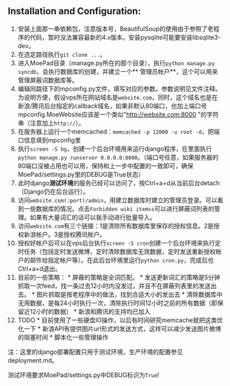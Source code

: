 Installation and Configuration:
----
1.  安装上面那一串依赖包，注意版本号，BeautifulSoup的使用由于参照了老程序的代码，暂时没法兼容最新的4.x版本。安装pysqlite可能要安装libsqlite3-dev。
2.  在选定路径执行`git clone ...`。
3.  进入MoePad目录（manage.py所在的那个目录），执行`python manage.py syncdb`，会执行数据库的创建，并建立一个** 管理员帐户**，这个可以用来管理屏蔽词数据库等。
4.  编辑同路径下的mpconfig.py文件，填写对应的参数。参数说明见文件注释。为说明方便，假设vps所在网站域名是`website.com`，同时，这个域名也是在新浪/腾讯后台指定的callback域名，如果非默认80端口，也加上端口号mpconfig.MoeWebsite应该是一个类似"http://website.com:8000 "的字符串（注意加上`http://`）。
12.  在服务器上运行一个memcached：`memcached -p 12000 -u root -d`，把端口信息填到mpconfig里
5.  执行`screen -S bg`，创建一个后台环境用来运行django程序，在里面执行`python manage.py runserver 0.0.0.0:8000`。（端口号任意，如果服务器的80端口没被占用也可以用，保持和上一步中配置的一致即可，确保MoePad/settings.py里的DEBUG是True状态）
6.  此时django**测试环境**的服务已经可以访问了，按Ctrl+a+d从当前后台detach（Django仍在后台运行）。
7.  访问`website.com(:port)/admin`，用建立数据库时建立的管理员登录。可以看到一些数据库的情况。点击`Forbidden wiki itemss`可以进行屏蔽词列表的管理。如果有大量词汇的话可以我手动进行批量导入。
8.  访问`website.com`有三个链接：1是清除所有数据库里保存的授权信息。2是授权新浪帐户。3是授权腾讯帐户。
9.  授权好帐户后可以在vps后台执行`screen -S cron`创建一个后台环境来执行定时任务（包括定时发送微博，定时清除数据库无效数据，定时发送重新授权帐户的邮件给指定帐户等）。在此后台环境里运行`python cron.py`，完成后也Ctrl+a+d退出。
10.  目前的一些策略：
	*  屏蔽的策略是全词匹配。
	*  发送更新词汇的策略是5分钟抓取一次feed，找一条过去12小时内没发过，并且不在屏蔽列表里的发送出去。
	*  图片抓取是按老程序中的做法，找到合适大小的发出去
	*  清除数据库中无用数据，是每24小时执行一次，清除执行时间12小时之前的所有数据（即保留近12小时的数据）
	*  新浪和腾讯的支持均已加入
11.  TODO
	*  目前使用了一些硬盘IO操作，以后有时间研究memcache就把这类优化一下
	*  新浪API有提供图片url形式的发送方式，这样可以减少发送图片微博的阻塞时间
	*  脚本化一些管理操作

注：这里的django部署配置只用于测试环境，生产环境的配置参见deployment.md。

测试环境要求MoePad/settings.py中DEBUG标识为`True`!